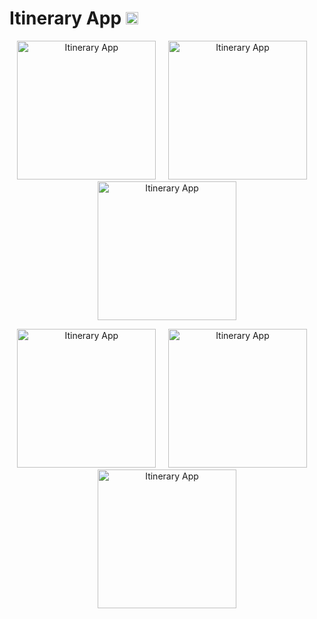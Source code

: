 # Itinerary App <img src = "https://i.imgur.com/tR3BlII.png" title= "Itinerary App" width= "20"/>

<p align= "center">
<img src= "https://media.giphy.com/media/H2zgbseMmPfBTirHUz/giphy.gif" title= "Itinerary App" width= "222"/> &nbsp;&nbsp;&nbsp;
<img src= "https://i.imgur.com/r3W85mx.png" title= "Itinerary App" width= "222"/>
&nbsp;&nbsp;&nbsp;
<img src= "https://i.imgur.com/pVXdpch.png" title= "Itinerary App" width= "222"/>
</p>

<p align= "center">
<img src= "https://media.giphy.com/media/hu7ja8L9ClsWWfoKez/giphy.gif" title= "Itinerary App" width= "222"/> &nbsp;&nbsp;&nbsp;
<img src= "https://i.imgur.com/ws1hrmJ.png" title= "Itinerary App" width= "222"/>
&nbsp;&nbsp;&nbsp;
<img src= "https://i.imgur.com/lDpiFLs.png" title= "Itinerary App" width= "222"/>
</p>
